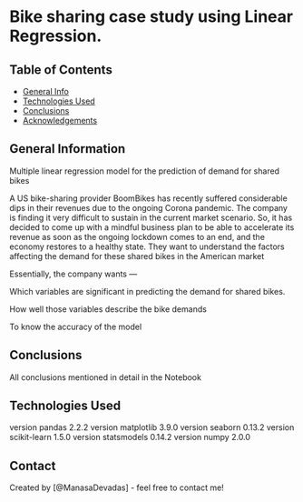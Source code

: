 # Bike sharing case study using Linear Regression.


## Table of Contents
* [General Info](#general-information)
* [Technologies Used](#technologies-used)
* [Conclusions](#conclusions)
* [Acknowledgements](#acknowledgements)

<!-- You can include any other section that is pertinent to your problem -->

## General Information

Multiple linear regression model for the prediction of demand for shared bikes

A US bike-sharing provider BoomBikes has recently suffered considerable dips in their revenues due to the ongoing Corona pandemic. The company is finding it very difficult to sustain in the current market scenario. So, it has decided to come up with a mindful business plan to be able to accelerate its revenue as soon as the ongoing lockdown comes to an end, and the economy restores to a healthy state. They want to understand the factors affecting the demand for these shared bikes in the American market

Essentially, the company wants —

Which variables are significant in predicting the demand for shared bikes.

How well those variables describe the bike demands

To know the accuracy of the model

## Conclusions
All conclusions mentioned in detail in the Notebook




## Technologies Used
version pandas 2.2.2
version matplotlib 3.9.0
version seaborn 0.13.2
version scikit-learn 1.5.0
version statsmodels 0.14.2
version numpy 2.0.0

<!-- As the libraries versions keep on changing, it is recommended to mention the version of library used in this project -->




## Contact
Created by [@ManasaDevadas] - feel free to contact me!


<!-- Optional -->
<!-- ## License -->
<!-- This project is open source and available under the [... License](). -->

<!-- You don't have to include all sections - just the one's relevant to your project -->